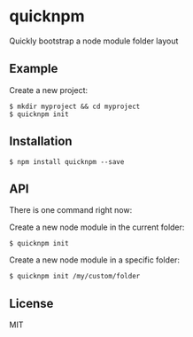 quicknpm
========

Quickly bootstrap a node module folder layout

## Example

Create a new project:

```
$ mkdir myproject && cd myproject
$ quicknpm init
```

## Installation

```
$ npm install quicknpm --save
```

## API

There is one command right now:

Create a new node module in the current folder:
```
$ quicknpm init
```

Create a new node module in a specific folder:
```
$ quicknpm init /my/custom/folder
```

## License

MIT